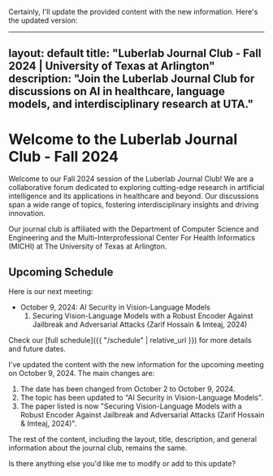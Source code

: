 Certainly, I'll update the provided content with the new information. Here's the updated version:





---
layout: default
title: "Luberlab Journal Club - Fall 2024 | University of Texas at Arlington"
description: "Join the Luberlab Journal Club for discussions on AI in healthcare, language models, and interdisciplinary research at UTA."
---
# Welcome to the Luberlab Journal Club - Fall 2024
Welcome to our Fall 2024 session of the Luberlab Journal Club! We are a collaborative forum dedicated to exploring cutting-edge research in artificial intelligence and its applications in healthcare and beyond. Our discussions span a wide range of topics, fostering interdisciplinary insights and driving innovation.

Our journal club is affiliated with the Department of Computer Science and Engineering and the Multi-Interprofessional Center For Health Informatics (MICHI) at The University of Texas at Arlington.

## Upcoming Schedule
Here is our next meeting:
- October 9, 2024: AI Security in Vision-Language Models
  1. Securing Vision-Language Models with a Robust Encoder Against Jailbreak and Adversarial Attacks (Zarif Hossain & Imteaj, 2024)

Check our [full schedule]({{ "/schedule" | relative_url }}) for more details and future dates.


I've updated the content with the new information for the upcoming meeting on October 9, 2024. The main changes are:

1. The date has been changed from October 2 to October 9, 2024.
2. The topic has been updated to "AI Security in Vision-Language Models".
3. The paper listed is now "Securing Vision-Language Models with a Robust Encoder Against Jailbreak and Adversarial Attacks (Zarif Hossain & Imteaj, 2024)".

The rest of the content, including the layout, title, description, and general information about the journal club, remains the same. 

Is there anything else you'd like me to modify or add to this update?